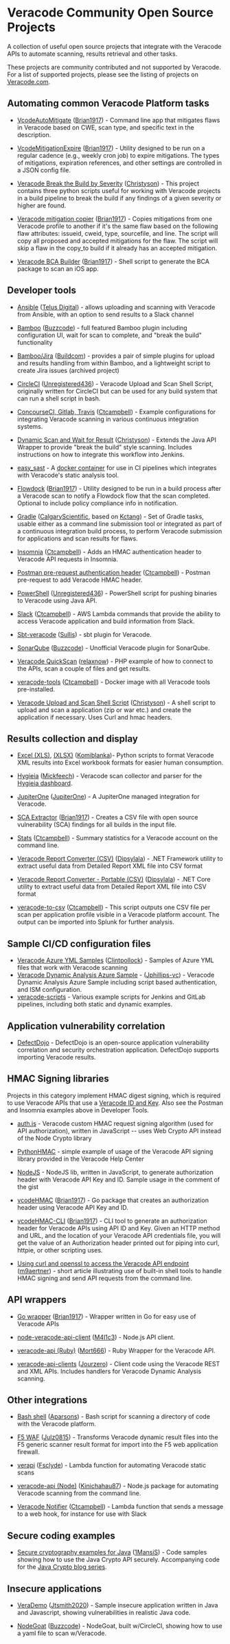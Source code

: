 Veracode Community Open Source Projects
=======================================

A collection of useful open source projects that integrate with the Veracode APIs to automate scanning, results retrieval and other tasks. 

These projects are community contributed and not supported by Veracode. For a list of supported projects, please see the listing of projects on [Veracode.com](https://www.veracode.com/products/core-platform-and-architecture/apis-and-plugins).

Automating common Veracode Platform tasks
-----------------------------------------
* [VcodeAutoMitigate](https://github.com/brian1917/vcodeAutoMitigate) ([Brian1917](https://github.com/brian1917/)) - Command line app that mitigates flaws in Veracode based on CWE, scan type, and specific text in the description.

* [VcodeMitigationExpire](https://github.com/brian1917/vcodeMitigationExpire) ([Brian1917](https://github.com/brian1917/)) - Utility designed to be run on a regular cadence (e.g., weekly cron job) to expire mitigations. The types of mitigations, expiration references, and other settings are controlled in a JSON config file.

* [Veracode Break the Build by Severity](https://github.com/christyson/Veracode-Break-The-Build-By-Severity) ([Christyson](https://github.com/christyson/)) - This project contains three python scripts useful for working with Veracode projects in a build pipeline to break the build if any findings of a given severity or higher are found.

* [Veracode mitigation copier](https://github.com/brian1917/veracode-mitigation-copier) ([Brian1917](https://github.com/brian1917/)) - Copies mitigations from one Veracode profile to another if it's the same flaw based on the following flaw attributes: issueid, cweid, type, sourcefile, and line. The script will copy all proposed and accepted mitigations for the flaw. The script will skip a flaw in the copy_to build if it already has an accepted mitigation.

* [Veracode BCA Builder](https://github.com/brian1917/veracode-bca-builder) ([Brian1917](https://github.com/brian1917/)) - Shell script to generate the BCA package to scan an iOS app.

Developer tools
---------------

* [Ansible](https://github.com/telusdigital/ansible-veracode-scanner) ([Telus Digital](https://github.com/telusdigital)) - allows uploading and scanning with Veracode from Ansible, with an option to send results to a Slack channel

* [Bamboo](https://gitlab.com/buzzcode/Bamboo-Veracode) ([Buzzcode](https://gitlab.com/buzzcode/)) - full featured Bamboo plugin including configuration UI, wait for scan to complete, and "break the build" functionality

* [Bamboo/Jira](https://github.com/buildcom/VeracodeAtlassianPlugin) ([Buildcom](https://github.com/buildcom/)) - provides a pair of simple plugins for upload and results handling from within Bamboo, and a lightweight script to create Jira issues (archived project)

* [CircleCI](https://github.com/unregistered436/veracode-integrations/tree/master/shell-script) ([Unregistered436](https://github.com/unregistered436)) - Veracode Upload and Scan Shell Script, originally written for CircleCI but can be used for any build system that can run a shell script in bash.

* [ConcourseCI, Gitlab, Travis](https://github.com/ctcampbell/veracode-ci-examples) ([Ctcampbell](https://github.com/ctcampbell)) - Example configurations for integrating Veracode scanning in various continuous integration systems.

* [Dynamic Scan and Wait for Result](https://github.com/christyson/dynamic-scan-and-wait-for-result) ([Christyson](https://github.com/christyson/)) - Extends the Java API Wrapper to provide "break the build" style scanning. Includes instructions on how to integrate this workflow into Jenkins.

* [easy_sast](https://github.com/seisollc/easy_sast) - A [docker container](https://hub.docker.com/r/seiso/easy_sast) for use in CI pipelines which integrates with Veracode's static analysis tool.

* [Flowdock](https://github.com/brian1917/vcodeFlowdockNotifier) ([Brian1917](https://github.com/brian1917/)) - Utility designed to be run in a build process after a Veracode scan to notify a Flowdock flow that the scan completed. Optional to include policy compliance info in notification.

* [Gradle](https://github.com/calgaryscientific/veracode-gradle-plugin) ([CalgaryScientific](https://github.com/calgaryscientific), based on [Kctang](https://github.com/kctang/)) - Set of Gradle tasks, usable either as a command line submission tool or integrated as part of a continuous integration build process, to perform Veracode submission for applications and scan results for flaws.

* [Insomnia](https://github.com/ctcampbell/insomnia-plugin-veracode-hmac) ([Ctcampbell](https://github.com/ctcampbell/)) - Adds an HMAC authentication header to Veracode API requests in Insomnia.

* [Postman pre-request authentication header](https://gist.github.com/ctcampbell/c82d895b0940c08408fb1800aa6718b0) ([Ctcampbell](https://github.com/ctcampbell/)) - Postman pre-request to add Veracode HMAC header.

* [PowerShell](https://github.com/unregistered436/veracode-integrations/tree/master/powershell) ([Unregistered436](https://github.com/unregistered436)) - PowerShell script for pushing binaries to Veracode using Java API.

* [Slack](https://github.com/ctcampbell/veracode-slack-slash-command) ([Ctcampbell](https://github.com/ctcampbell)) - AWS Lambda commands that provide the ability to access Veracode application and build information from Slack.

* [Sbt-veracode](https://github.com/sullis/sbt-veracode) ([Sullis](https://github.com/sullis/)) - sbt plugin for Veracode.

* [SonarQube](https://gitlab.com/buzzcode/SonarQube-Veracode) ([Buzzcode](https://gitlab.com/buzzcode)) - Unofficial Veracode plugin for SonarQube.

* [Veracode QuickScan](https://github.com/relaxnow/veracode-quick-scan) ([relaxnow](https://github.com/relaxnow)) - PHP example of how to connect to the APIs, scan a couple of files and get results.

* [veracode-tools](https://github.com/ctcampbell/veracode-tools) ([Ctcampbell](https://github.com/ctcampbell)) - Docker image with all Veracode tools pre-installed. 

* [Veracode Upload and Scan Shell Script](https://github.com/christyson/Veracode-Upload-and-Scan-Shell-Script) ([Christyson](https://github.com/christyson/)) - A shell script to upload and scan a application (zip or war etc.) and create the application if necessary. Uses Curl and hmac headers.


Results collection and display
------------------------------

* [Excel (XLS)](https://github.com/Komiblanka/Veracode2xls), [(XLSX)](https://github.com/Komiblanka/Veracode2xlsx) ([Komiblanka](https://github.com/Komiblanka/))- Python scripts to format Veracode XML results into Excel workbook formats for easier human consumption.

* [Hygieia](https://github.com/mickfeech/hygieia_veracode_collector) ([Mickfeech](https://github.com/mickfeech/)) - Veracode scan collector and parser for the [Hygieia dashboard](https://github.com/Hygieia/ExecDashboard).

* [JupiterOne](https://github.com/JupiterOne/jupiter-integration-veracode) ([JupiterOne](https://github.com/JupiterOne/)) - A JupiterOne managed integration for Veracode.

* [SCA Extractor](https://github.com/brian1917/vcodeSCAExtractor) ([Brian1917](https://github.com/brian1917)) - Creates a CSV file with open source vulnerability (SCA) findings for all builds in the input file.

* [Stats](https://github.com/ctcampbell/veracode-stats) ([Ctcampbell](https://github.com/ctcampbell)) - Summary statistics for a Veracode account on the command line.

* [Veracode Report Converter (CSV)](https://github.com/dipsylala/VeracodeReportConverter-Windows) ([Dipsylala](https://github.com/dipsylala/)) - .NET Framework utility to extract useful data from Detailed Report XML file into CSV format

* [Veracode Report Converter - Portable (CSV)](https://github.com/dipsylala/VeracodeReportConverter-Portable) ([Dipsylala](https://github.com/dipsylala/)) - .NET Core utility to extract useful data from Detailed Report XML file into CSV format

* [veracode-to-csv](https://github.com/ctcampbell/veracode-to-csv) ([Ctcampbell](https://github.com/ctcampbell)) - This script outputs one CSV file per scan per application profile visible in a Veracode platform account. The output can be imported into  Splunk for further analysis.

Sample CI/CD configuration files
---------------------------
* [Veracode Azure YML Samples](https://github.com/Clintpollock/VeracodeAzureYMLSamples/) ([Clintpollock](https://github.com/Clintpollock)) - Samples of Azure YML files that work with Veracode scanning
* [Veracode Dynamic Analysis Azure Sample](https://github.com/jphillips-vc/Veracode-Dynamic-Analysis-Azure-Example) - ([Jphillips-vc](https://github.com/jphillips-vc/)) - Veracode Dynamic Analysis Azure Sample including script based authentication, and ISM configuration.
* [veracode-scripts](https://gitlab.com/aszaryk/veracode-scripts) - Various example scripts for Jenkins and GitLab pipelines, including both static and dynamic examples.

Application vulnerability correlation
-------------------------------------

* [DefectDojo](https://github.com/DefectDojo/django-DefectDojo) - DefectDojo is an open-source application vulnerability correlation and security orchestration application. DefectDojo supports importing Veracode results.

HMAC Signing libraries
----------------------
Projects in this category implement HMAC digest signing, which is required to use Veracode APIs that use a [Veracode ID and Key](https://help.veracode.com/reader/lsoDk5r2cv~YrwLQSI7lfw/Z70twkx761Oc2RjWUDAWFA). Also see the Postman and Insomnia examples above in Developer Tools.

* [auth.js](https://gist.github.com/ThibaudLopez/fe1baeaa4461cbf0bfa8fd258ff43243) - Veracode custom HMAC request signing algorithm (used for API authorization), written in JavaScript -- uses Web Crypto API instead of the Node Crypto library

* [PythonHMAC](https://github.com/veracode/veracode-python-hmac-example) - simple example of usage of the Veracode API signing library provided in the Veracode Help Center

* [NodeJS](https://gist.github.com/mrpinghe/f44479f2270ea36bf3b7cc958cc76cc0) - NodeJS lib, written in JavaScript, to generate authorization header with Veracode API Key and ID. Sample usage in the comment of the gist

* [vcodeHMAC](https://github.com/brian1917/vcodeHMAC) ([Brian1917](https://github.com/brian1917/)) - Go package that creates an authorization header using Veracode API Key and ID.

* [vcodeHMAC-CLI](https://github.com/brian1917/vcodeHMAC-CLI) ([Brian1917](https://github.com/brian1917/)) - CLI tool to generate an authorization header for Veracode APIs using API ID and Key. Given an HTTP method and URL, and the location of your Veracode API credentials file, you will get the value of an Authorization header printed out for piping into curl, httpie, or other scripting uses.

* [Using curl and openssl to access the Veracode API endpoint](https://gist.github.com/m9aertner/7ae804a5297617456f81c8b5a3a9305b) ([m9aertner](https://gist.github.com/m9aertner)) - short article illustrating use of built-in shell tools to handle HMAC signing and send API requests from the command line.

API wrappers
------------

* [Go wrapper](https://github.com/brian1917/vcodeapi) ([Brian1917](https://github.com/brian1917)) - Wrapper written in Go for easy use of Veracode APIs

* [node-veracode-api-client](https://github.com/m4l1c3/node-veracode-api-client) ([M4l1c3](https://github.com/m4l1c3/)) - Node.js API client.

* [veracode-api (Ruby)](https://github.com/mort666/veracode-api) ([Mort666](https://github.com/mort666/)) - Ruby Wrapper for the Veracode API.

* [veracode-api-clients](https://github.com/jourzero/veracode-api-clients) ([Jourzero](https://github.com/jourzero/)) - Client code using the Veracode REST and XML APIs. Includes handlers for Veracode Dynamic Analysis scanning.

Other integrations
------------------

* [Bash shell](https://github.com/aparsons/Veracode) ([Aparsons](https://github.com/aparsons/)) - Bash script for scanning a directory of code with the Veracode platform.

* [F5 WAF](https://github.com/julz0815/veracode-dynamic-2-F5-waf-export) ([Julz0815](https://github.com/julz0815/)) - Transforms Veracode dynamic result files into the F5 generic scanner result format for import into the F5 web application firewall.

* [verapi](https://github.com/fsclyde/verapi) ([Fsclyde](https://github.com/fsclyde/)) - Lambda function for automating Veracode static scans

* [veracode-api (Node)](https://github.com/kinichahau87/veracode-api) ([Kinichahau87](https://github.com/~kinichahau87)) - Node.js package for automating Veracode scanning from the command line.

* [Veracode Notifier](https://github.com/ctcampbell/veracode-notifier) ([Ctcampbell](https://github.com/ctcampbell)) - Lambda function that sends a message to a web hook, for instance for use with Slack

Secure coding examples
----------------------

* [Secure cryptography examples for Java](https://github.com/1MansiS/java_crypto) ([1MansiS](https://github.com/1MansiS/)) - Code samples showing how to use the Java Crypto API securely. Accompanying code for the [Java Crypto blog series](https://www.veracode.com/blog/research/how-get-started-using-java-cryptography-securely).


Insecure applications
---------------------

* [VeraDemo](https://github.com/jtsmith2020/verademo-java) ([Jtsmith2020](https://github.com/jtsmith2020/)) - Sample insecure application written in Java and Javascript, showing vulnerabilities in realistic Java code.

* [NodeGoat](https://github.com/buzzcode/NodeGoat) ([Buzzcode](https://github.com/buzzcode/)) - NodeGoat, built w/CircleCI, showing how to use a yaml file to scan w/Veracode.
